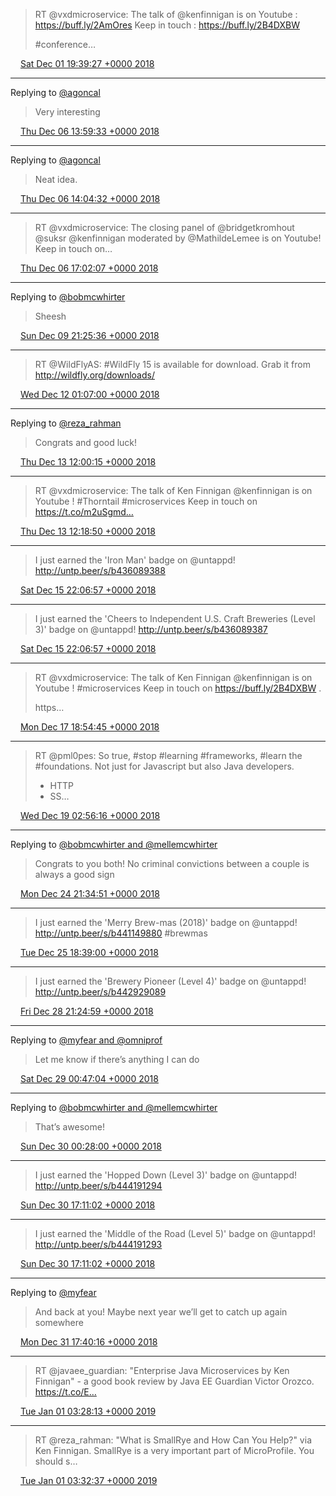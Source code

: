 > RT @vxdmicroservice: The talk of @kenfinnigan is on Youtube : https://buff.ly/2AmOres
> Keep in touch : https://buff.ly/2B4DXBW 
> 
> #conference…

<img src="/images/twitter/media/tweet.ico" width="12" /> [Sat Dec 01 19:39:27 +0000 2018](https://twitter.com/kenfinnigan/status/1068952739642777601)

----

Replying to [@agoncal](https://twitter.com/agoncal/status/1070678944003821568)

> Very interesting

<img src="/images/twitter/media/tweet.ico" width="12" /> [Thu Dec 06 13:59:33 +0000 2018](https://twitter.com/kenfinnigan/status/1070679139831726080)

----

Replying to [@agoncal](https://twitter.com/agoncal/status/1070680274244034560)

> Neat idea.

<img src="/images/twitter/media/tweet.ico" width="12" /> [Thu Dec 06 14:04:32 +0000 2018](https://twitter.com/kenfinnigan/status/1070680392892628993)

----

> RT @vxdmicroservice: The closing panel of @bridgetkromhout @suksr @kenfinnigan moderated by @MathildeLemee  is on Youtube!
> Keep in touch on…

<img src="/images/twitter/media/tweet.ico" width="12" /> [Thu Dec 06 17:02:07 +0000 2018](https://twitter.com/kenfinnigan/status/1070725084111912960)

----

Replying to [@bobmcwhirter](https://twitter.com/bobmcwhirter/status/1071860803299627008)

> Sheesh

<img src="/images/twitter/media/tweet.ico" width="12" /> [Sun Dec 09 21:25:36 +0000 2018](https://twitter.com/kenfinnigan/status/1071878552453308417)

----

> RT @WildFlyAS: #WildFly 15 is available for download. Grab it from http://wildfly.org/downloads/

<img src="/images/twitter/media/tweet.ico" width="12" /> [Wed Dec 12 01:07:00 +0000 2018](https://twitter.com/kenfinnigan/status/1072659046417735680)

----

Replying to [@reza_rahman](https://twitter.com/reza_rahman/status/1072980245303779330)

> Congrats and good luck!

<img src="/images/twitter/media/tweet.ico" width="12" /> [Thu Dec 13 12:00:15 +0000 2018](https://twitter.com/kenfinnigan/status/1073185830150266882)

----

> RT @vxdmicroservice: The talk of Ken Finnigan @kenfinnigan is on Youtube !
> #Thorntail #microservices 
> Keep in touch on https://t.co/m2uSgmd…

<img src="/images/twitter/media/tweet.ico" width="12" /> [Thu Dec 13 12:18:50 +0000 2018](https://twitter.com/kenfinnigan/status/1073190507310927872)

----

> I just earned the 'Iron Man' badge on @untappd! http://untp.beer/s/b436089388

<img src="/images/twitter/media/tweet.ico" width="12" /> [Sat Dec 15 22:06:57 +0000 2018](https://twitter.com/kenfinnigan/status/1074063288181448704)

----

> I just earned the 'Cheers to Independent U.S. Craft Breweries (Level 3)' badge on @untappd! http://untp.beer/s/b436089387

<img src="/images/twitter/media/tweet.ico" width="12" /> [Sat Dec 15 22:06:57 +0000 2018](https://twitter.com/kenfinnigan/status/1074063286570754049)

----

> RT @vxdmicroservice: The talk of Ken Finnigan @kenfinnigan is on Youtube !
> #microservices
> Keep in touch on https://buff.ly/2B4DXBW .
> 
> https…

<img src="/images/twitter/media/tweet.ico" width="12" /> [Mon Dec 17 18:54:45 +0000 2018](https://twitter.com/kenfinnigan/status/1074739693311455232)

----

> RT @pml0pes: So true, #stop #learning #frameworks, #learn the #foundations. Not just for Javascript but also Java developers. 
> 
> * HTTP
> * SS…

<img src="/images/twitter/media/tweet.ico" width="12" /> [Wed Dec 19 02:56:16 +0000 2018](https://twitter.com/kenfinnigan/status/1075223259187200000)

----

Replying to [@bobmcwhirter and @mellemcwhirter](https://twitter.com/bobmcwhirter/status/1077186279165644800)

> Congrats to you both! No criminal convictions between a couple is always a good sign

<img src="/images/twitter/media/tweet.ico" width="12" /> [Mon Dec 24 21:34:51 +0000 2018](https://twitter.com/kenfinnigan/status/1077316700821954561)

----

> I just earned the 'Merry Brew-mas (2018)' badge on @untappd! http://untp.beer/s/b441149880 #brewmas

<img src="/images/twitter/media/tweet.ico" width="12" /> [Tue Dec 25 18:39:00 +0000 2018](https://twitter.com/kenfinnigan/status/1077634832291823616)

----

> I just earned the 'Brewery Pioneer (Level 4)' badge on @untappd! http://untp.beer/s/b442929089

<img src="/images/twitter/media/tweet.ico" width="12" /> [Fri Dec 28 21:24:59 +0000 2018](https://twitter.com/kenfinnigan/status/1078763769256398848)

----

Replying to [@myfear and @omniprof](https://twitter.com/myfear/status/1078733968982319105)

> Let me know if there’s anything I can do

<img src="/images/twitter/media/tweet.ico" width="12" /> [Sat Dec 29 00:47:04 +0000 2018](https://twitter.com/kenfinnigan/status/1078814625435734016)

----

Replying to [@bobmcwhirter and @mellemcwhirter](https://twitter.com/bobmcwhirter/status/1079131218980032512)

> That’s awesome!

<img src="/images/twitter/media/tweet.ico" width="12" /> [Sun Dec 30 00:28:00 +0000 2018](https://twitter.com/kenfinnigan/status/1079172214992371712)

----

> I just earned the 'Hopped Down (Level 3)' badge on @untappd! http://untp.beer/s/b444191294

<img src="/images/twitter/media/tweet.ico" width="12" /> [Sun Dec 30 17:11:02 +0000 2018](https://twitter.com/kenfinnigan/status/1079424637065486336)

----

> I just earned the 'Middle of the Road (Level 5)' badge on @untappd! http://untp.beer/s/b444191293

<img src="/images/twitter/media/tweet.ico" width="12" /> [Sun Dec 30 17:11:02 +0000 2018](https://twitter.com/kenfinnigan/status/1079424635857453058)

----

Replying to [@myfear](https://twitter.com/myfear/status/1079757326964396035)

> And back at you! Maybe next year we’ll get to catch up again somewhere

<img src="/images/twitter/media/tweet.ico" width="12" /> [Mon Dec 31 17:40:16 +0000 2018](https://twitter.com/kenfinnigan/status/1079794380179980288)

----

> RT @javaee_guardian: "Enterprise Java Microservices by Ken Finnigan" - a good book review by Java EE Guardian Victor Orozco. https://t.co/E…

<img src="/images/twitter/media/tweet.ico" width="12" /> [Tue Jan 01 03:28:13 +0000 2019](https://twitter.com/kenfinnigan/status/1079942343434952704)

----

> RT @reza_rahman: "What is SmallRye and How Can You Help?" via Ken Finnigan. SmallRye is a very important part of MicroProfile. You should s…

<img src="/images/twitter/media/tweet.ico" width="12" /> [Tue Jan 01 03:32:37 +0000 2019](https://twitter.com/kenfinnigan/status/1079943449347059712)